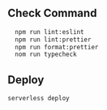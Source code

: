 ## Check Command

```bash
  npm run lint:eslint
  npm run lint:prettier
  npm run format:prettier
  nom run typecheck
```

## Deploy

```bash
serverless deploy
```
